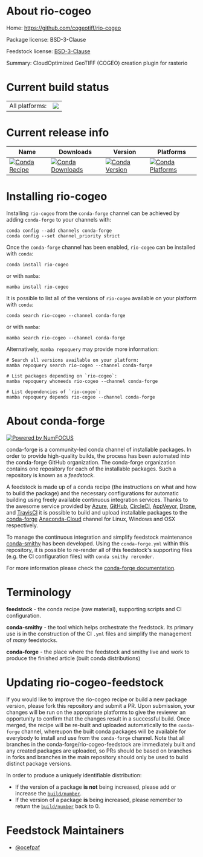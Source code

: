 About rio-cogeo
===============

Home: https://github.com/cogeotiff/rio-cogeo

Package license: BSD-3-Clause

Feedstock license: [BSD-3-Clause](https://github.com/conda-forge/rio-cogeo-feedstock/blob/main/LICENSE.txt)

Summary: CloudOptimized GeoTIFF (COGEO) creation plugin for rasterio

Current build status
====================


<table><tr><td>All platforms:</td>
    <td>
      <a href="https://dev.azure.com/conda-forge/feedstock-builds/_build/latest?definitionId=6937&branchName=main">
        <img src="https://dev.azure.com/conda-forge/feedstock-builds/_apis/build/status/rio-cogeo-feedstock?branchName=main">
      </a>
    </td>
  </tr>
</table>

Current release info
====================

| Name | Downloads | Version | Platforms |
| --- | --- | --- | --- |
| [![Conda Recipe](https://img.shields.io/badge/recipe-rio--cogeo-green.svg)](https://anaconda.org/conda-forge/rio-cogeo) | [![Conda Downloads](https://img.shields.io/conda/dn/conda-forge/rio-cogeo.svg)](https://anaconda.org/conda-forge/rio-cogeo) | [![Conda Version](https://img.shields.io/conda/vn/conda-forge/rio-cogeo.svg)](https://anaconda.org/conda-forge/rio-cogeo) | [![Conda Platforms](https://img.shields.io/conda/pn/conda-forge/rio-cogeo.svg)](https://anaconda.org/conda-forge/rio-cogeo) |

Installing rio-cogeo
====================

Installing `rio-cogeo` from the `conda-forge` channel can be achieved by adding `conda-forge` to your channels with:

```
conda config --add channels conda-forge
conda config --set channel_priority strict
```

Once the `conda-forge` channel has been enabled, `rio-cogeo` can be installed with `conda`:

```
conda install rio-cogeo
```

or with `mamba`:

```
mamba install rio-cogeo
```

It is possible to list all of the versions of `rio-cogeo` available on your platform with `conda`:

```
conda search rio-cogeo --channel conda-forge
```

or with `mamba`:

```
mamba search rio-cogeo --channel conda-forge
```

Alternatively, `mamba repoquery` may provide more information:

```
# Search all versions available on your platform:
mamba repoquery search rio-cogeo --channel conda-forge

# List packages depending on `rio-cogeo`:
mamba repoquery whoneeds rio-cogeo --channel conda-forge

# List dependencies of `rio-cogeo`:
mamba repoquery depends rio-cogeo --channel conda-forge
```


About conda-forge
=================

[![Powered by
NumFOCUS](https://img.shields.io/badge/powered%20by-NumFOCUS-orange.svg?style=flat&colorA=E1523D&colorB=007D8A)](https://numfocus.org)

conda-forge is a community-led conda channel of installable packages.
In order to provide high-quality builds, the process has been automated into the
conda-forge GitHub organization. The conda-forge organization contains one repository
for each of the installable packages. Such a repository is known as a *feedstock*.

A feedstock is made up of a conda recipe (the instructions on what and how to build
the package) and the necessary configurations for automatic building using freely
available continuous integration services. Thanks to the awesome service provided by
[Azure](https://azure.microsoft.com/en-us/services/devops/), [GitHub](https://github.com/),
[CircleCI](https://circleci.com/), [AppVeyor](https://www.appveyor.com/),
[Drone](https://cloud.drone.io/welcome), and [TravisCI](https://travis-ci.com/)
it is possible to build and upload installable packages to the
[conda-forge](https://anaconda.org/conda-forge) [Anaconda-Cloud](https://anaconda.org/)
channel for Linux, Windows and OSX respectively.

To manage the continuous integration and simplify feedstock maintenance
[conda-smithy](https://github.com/conda-forge/conda-smithy) has been developed.
Using the ``conda-forge.yml`` within this repository, it is possible to re-render all of
this feedstock's supporting files (e.g. the CI configuration files) with ``conda smithy rerender``.

For more information please check the [conda-forge documentation](https://conda-forge.org/docs/).

Terminology
===========

**feedstock** - the conda recipe (raw material), supporting scripts and CI configuration.

**conda-smithy** - the tool which helps orchestrate the feedstock.
                   Its primary use is in the construction of the CI ``.yml`` files
                   and simplify the management of *many* feedstocks.

**conda-forge** - the place where the feedstock and smithy live and work to
                  produce the finished article (built conda distributions)


Updating rio-cogeo-feedstock
============================

If you would like to improve the rio-cogeo recipe or build a new
package version, please fork this repository and submit a PR. Upon submission,
your changes will be run on the appropriate platforms to give the reviewer an
opportunity to confirm that the changes result in a successful build. Once
merged, the recipe will be re-built and uploaded automatically to the
`conda-forge` channel, whereupon the built conda packages will be available for
everybody to install and use from the `conda-forge` channel.
Note that all branches in the conda-forge/rio-cogeo-feedstock are
immediately built and any created packages are uploaded, so PRs should be based
on branches in forks and branches in the main repository should only be used to
build distinct package versions.

In order to produce a uniquely identifiable distribution:
 * If the version of a package **is not** being increased, please add or increase
   the [``build/number``](https://docs.conda.io/projects/conda-build/en/latest/resources/define-metadata.html#build-number-and-string).
 * If the version of a package **is** being increased, please remember to return
   the [``build/number``](https://docs.conda.io/projects/conda-build/en/latest/resources/define-metadata.html#build-number-and-string)
   back to 0.

Feedstock Maintainers
=====================

* [@ocefpaf](https://github.com/ocefpaf/)

